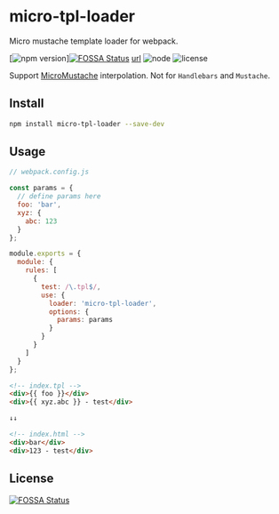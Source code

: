 # micro-tpl-loader

Micro mustache template loader for webpack.

[url]: https://www.npmjs.com/package/micro-tpl-loader

[![npm version](https://img.shields.io/npm/v/micro-tpl-loader.svg?style=flat-square&logo=npm)][![FOSSA Status](https://app.fossa.io/api/projects/git%2Bgithub.com%2FAirkro%2Fmicro-tpl-loader.svg?type=shield)](https://app.fossa.io/projects/git%2Bgithub.com%2FAirkro%2Fmicro-tpl-loader?ref=badge_shield)
[url]
![node](https://img.shields.io/node/v/micro-tpl-loader.svg?style=flat-square&colorB=green)
![license](https://img.shields.io/npm/l/micro-tpl-loader.svg?style=flat-square&colorB=blue)

Support [MicroMustache](https://www.npmjs.com/package/micromustache) interpolation. Not for `Handlebars` and `Mustache`.

## Install

```bash
npm install micro-tpl-loader --save-dev
```

## Usage

```js
// webpack.config.js

const params = {
  // define params here
  foo: 'bar',
  xyz: {
    abc: 123
  }
};

module.exports = {
  module: {
    rules: [
      {
        test: /\.tpl$/,
        use: {
          loader: 'micro-tpl-loader',
          options: {
            params: params
          }
        }
      }
    ]
  }
};
```

```html
<!-- index.tpl -->
<div>{{ foo }}</div>
<div>{{ xyz.abc }} - test</div>

↓↓

<!-- index.html -->
<div>bar</div>
<div>123 - test</div>
```


## License
[![FOSSA Status](https://app.fossa.io/api/projects/git%2Bgithub.com%2FAirkro%2Fmicro-tpl-loader.svg?type=large)](https://app.fossa.io/projects/git%2Bgithub.com%2FAirkro%2Fmicro-tpl-loader?ref=badge_large)